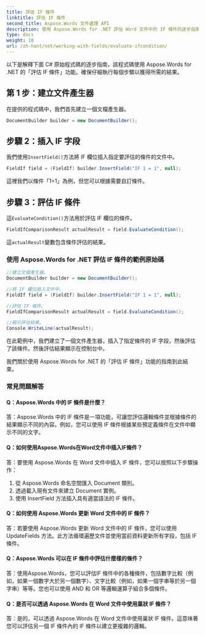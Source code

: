 ```yaml
---
title: 評估 IF 條件
linktitle: 評估 IF 條件
second_title: Aspose.Words 文件處理 API
description: 使用 Aspose.Words for .NET 評估 Word 文件中的 IF 條件的逐步指南。
type: docs
weight: 10
url: /zh-hant/net/working-with-fields/evaluate-ifcondition/
---
```


以下是解釋下面 C# 原始程式碼的逐步指南，該程式碼使用 Aspose.Words for .NET 的「評估 IF 條件」功能。確保仔細執行每個步驟以獲得所需的結果。

## 第 1 步：建立文件產生器

在提供的程式碼中，我們首先建立一個文檔產生器。

```csharp
DocumentBuilder builder = new DocumentBuilder();
```

## 步驟 2：插入 IF 字段

我們使用`InsertField()`方法將 IF 欄位插入指定要評估的條件的文件中。

```csharp
FieldIf field = (FieldIf) builder.InsertField("IF 1 = 1", null);
```

這裡我們以條件「1=1」為例，但您可以根據需要自訂條件。

## 步驟 3：評估 IF 條件

這`EvaluateCondition()`方法用於評估 IF 欄位的條件。

```csharp
FieldIfComparisonResult actualResult = field.EvaluateCondition();
```

這`actualResult`變數包含條件評估的結果。

### 使用 Aspose.Words for .NET 評估 IF 條件的範例原始碼

```csharp
//建立文檔產生器。
DocumentBuilder builder = new DocumentBuilder();

//將 IF 欄位插入文件中。
FieldIf field = (FieldIf) builder.InsertField("IF 1 = 1", null);

//評估 IF 條件。
FieldIfComparisonResult actualResult = field.EvaluateCondition();

//顯示評估結果。
Console.WriteLine(actualResult);
```

在此範例中，我們建立了一個文件產生器，插入了指定條件的 IF 字段，然後評估了該條件。然後評估結果顯示在控制台中。

我們關於使用 Aspose.Words for .NET 的「評估 IF 條件」功能的指南到此結束。

### 常見問題解答

#### Q：Aspose.Words 中的 IF 條件是什麼？

答：Aspose.Words 中的 IF 條件是一項功能，可讓您評估邏輯條件並根據條件的結果顯示不同的內容。例如，您可以使用 IF 條件根據某些預定義條件在文件中顯示不同的文字。

#### Q：如何使用Aspose.Words在Word文件中插入IF條件？

答：要使用 Aspose.Words 在 Word 文件中插入 IF 條件，您可以按照以下步驟操作：

1. 從 Aspose.Words 命名空間匯入 Document 類別。
2. 透過載入現有文件來建立 Document 實例。
3. 使用 InsertField 方法插入具有適當語法的 IF 條件。


#### Q：如何使用 Aspose.Words 更新 Word 文件中的 IF 條件？

答：若要使用 Aspose.Words 更新 Word 文件中的 IF 條件，您可以使用 UpdateFields 方法。此方法循環遍歷文件並使用當前資料更新所有字段，包括 IF 條件。

#### Q：Aspose.Words 可以在 IF 條件中評估什麼樣的條件？

答：使用Aspose.Words，您可以評估IF 條件中的各種條件，包括數字比較（例如，如果一個數字大於另一個數字）、文字比較（例如，如果一個字串等於另一個字串）等等。您也可以使用 AND 和 OR 等邏輯運算子組合多個條件。

#### Q：是否可以透過 Aspose.Words 在 Word 文件中使用巢狀 IF 條件？

答：是的，可以透過 Aspose.Words 在 Word 文件中使用巢狀 IF 條件。這意味著您可以評估另一個 IF 條件內的 IF 條件以建立更複雜的邏輯。